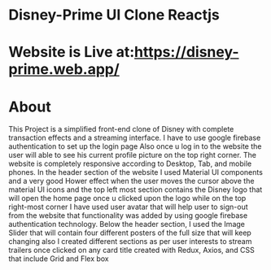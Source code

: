 # Disney-Prime UI Clone Reactjs
# Website is Live at:https://disney-prime.web.app/

# About 
This Project is a simplified front-end clone of Disney with complete transaction effects and a streaming interface. I have to use google firebase authentication to set up the login page Also once u log in to the website the user will able to see his current profile picture on the top right corner. The website is completely responsive according to Desktop, Tab, and mobile phones. In the header section of the website I used Material UI components and a very good Hower effect when the user moves the cursor above the material UI icons and the top left most section contains the Disney logo that will open the home page once u clicked upon the logo while on the top right-most corner I have used user avatar that will help user to sign-out from the website that functionality was added by using google firebase authentication technology. Below the header section, I used the Image Slider that will contain four different posters of the full size that will keep changing also I created different sections as per user interests to stream trailers once clicked on any card title created with Redux, Axios, and CSS  that include Grid and Flex box

